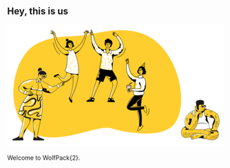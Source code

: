 ## Hey, this is us
![WolfPack{2} Team](https://github.com/WolfPack-2/.github/blob/4620d21dedaef138d1e0b4b00bb9150231502cd9/hackathon.png)


Welcome to WolfPack{2}.
